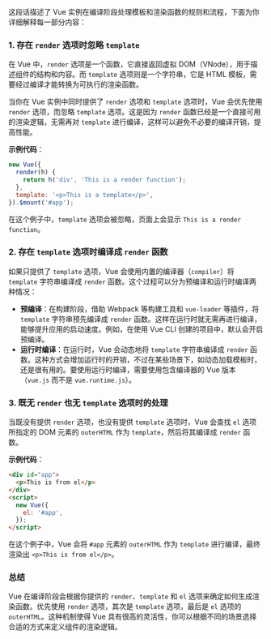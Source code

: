 这段话描述了 Vue 实例在编译阶段处理模板和渲染函数的规则和流程，下面为你详细解释每一部分内容：

### 1. 存在 `render` 选项时忽略 `template`

在 Vue 中，`render` 选项是一个函数，它直接返回虚拟 DOM（VNode），用于描述组件的结构和内容。而 `template` 选项则是一个字符串，它是 HTML 模板，需要经过编译才能转换为可执行的渲染函数。

当你在 Vue 实例中同时提供了 `render` 选项和 `template` 选项时，Vue 会优先使用 `render` 选项，而忽略 `template` 选项。这是因为 `render` 函数已经是一个直接可用的渲染逻辑，无需再对 `template` 进行编译，这样可以避免不必要的编译开销，提高性能。

**示例代码**：

```javascript
new Vue({
  render(h) {
    return h('div', 'This is a render function');
  },
  template: '<p>This is a template</p>',
}).$mount('#app');
```

在这个例子中，`template` 选项会被忽略，页面上会显示 `This is a render function`。

### 2. 存在 `template` 选项时编译成 `render` 函数

如果只提供了 `template` 选项，Vue 会使用内置的编译器（`compiler`）将 `template` 字符串编译成 `render` 函数。这个过程可以分为预编译和运行时编译两种情况：

- **预编译**：在构建阶段，借助 Webpack 等构建工具和 `vue-loader` 等插件，将 `template` 字符串预先编译成 `render` 函数。这样在运行时就无需再进行编译，能够提升应用的启动速度。例如，在使用 Vue CLI 创建的项目中，默认会开启预编译。
- **运行时编译**：在运行时，Vue 会动态地将 `template` 字符串编译成 `render` 函数。这种方式会增加运行时的开销，不过在某些场景下，如动态加载模板时，还是很有用的。要使用运行时编译，需要使用包含编译器的 Vue 版本（`vue.js` 而不是 `vue.runtime.js`）。

### 3. 既无 `render` 也无 `template` 选项时的处理

当既没有提供 `render` 选项，也没有提供 `template` 选项时，Vue 会查找 `el` 选项所指定的 DOM 元素的 `outerHTML` 作为 `template`，然后将其编译成 `render` 函数。

**示例代码**：

```html
<div id="app">
  <p>This is from el</p>
</div>
<script>
  new Vue({
    el: '#app',
  });
</script>
```

在这个例子中，Vue 会将 `#app` 元素的 `outerHTML` 作为 `template` 进行编译，最终渲染出 `<p>This is from el</p>`。

### 总结

Vue 在编译阶段会根据你提供的 `render`、`template` 和 `el` 选项来确定如何生成渲染函数。优先使用 `render` 选项，其次是 `template` 选项，最后是 `el` 选项的 `outerHTML`。这种机制使得 Vue 具有很高的灵活性，你可以根据不同的场景选择合适的方式来定义组件的渲染逻辑。
